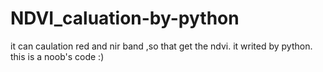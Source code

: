 # NDVI_caluation-by-python
it can caulation red and nir band ,so that get the ndvi. it writed by python. this is a noob's code :)
